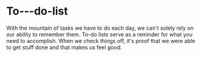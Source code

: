 # To---do-list
With the mountain of tasks we have to do each day, we can't solely rely on our ability to remember them. To-do lists serve as a reminder for what you need to accomplish. When we check things off, it's proof that we were able to get stuff done and that makes us feel good.
